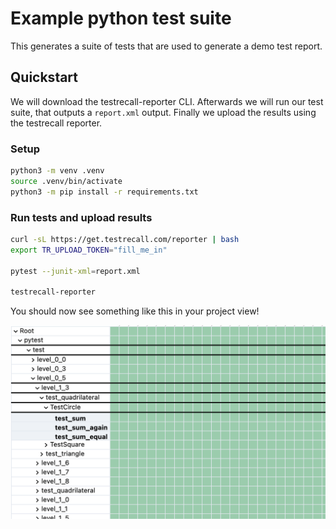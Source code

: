 # Example python test suite

This generates a suite of tests that are used to generate a demo test report.

## Quickstart

We will download the testrecall-reporter CLI. Afterwards we will run our test suite, that outputs a `report.xml` output. Finally we upload the results using the testrecall reporter.

### Setup

```bash
python3 -m venv .venv
source .venv/bin/activate
python3 -m pip install -r requirements.txt
```

### Run tests and upload results

```bash
curl -sL https://get.testrecall.com/reporter | bash
export TR_UPLOAD_TOKEN="fill_me_in"

pytest --junit-xml=report.xml

testrecall-reporter
```

You should now see something like this in your project view!

![example report](./example_report.png "example")

